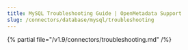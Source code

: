 ```yaml
---
title: MySQL Troubleshooting Guide | OpenMetadata Support
slug: /connectors/database/mysql/troubleshooting
---
```


{% partial file="/v1.9/connectors/troubleshooting.md" /%}
